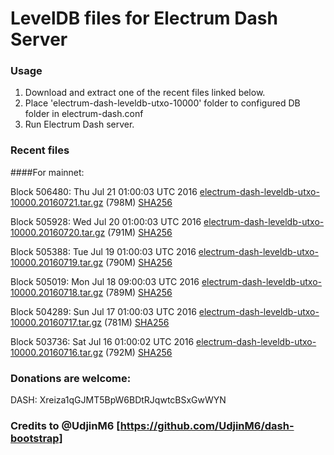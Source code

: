 # LevelDB files for Electrum Dash Server

### Usage

1. Download and extract one of the recent files linked below.
2. Place 'electrum-dash-leveldb-utxo-10000' folder to configured DB folder in electrum-dash.conf
3. Run Electrum Dash server.

### Recent files

####For mainnet:

Block 506480: Thu Jul 21 01:00:03 UTC 2016 [electrum-dash-leveldb-utxo-10000.20160721.tar.gz](https://transfer.sh/111kqh/electrum-dash-leveldb-utxo-10000.20160721.tar.gz) (798M) [SHA256](https://transfer.sh/KF9Fv/electrum-dash-leveldb-utxo-10000.20160721.tar.gz.sha256)

Block 505928: Wed Jul 20 01:00:03 UTC 2016 [electrum-dash-leveldb-utxo-10000.20160720.tar.gz](https://transfer.sh/AE01J/electrum-dash-leveldb-utxo-10000.20160720.tar.gz) (791M) [SHA256](https://transfer.sh/qI761/electrum-dash-leveldb-utxo-10000.20160720.tar.gz.sha256)

Block 505388: Tue Jul 19 01:00:03 UTC 2016 [electrum-dash-leveldb-utxo-10000.20160719.tar.gz](https://transfer.sh/4nggv/electrum-dash-leveldb-utxo-10000.20160719.tar.gz) (790M) [SHA256](https://transfer.sh/xf9mr/electrum-dash-leveldb-utxo-10000.20160719.tar.gz.sha256)

Block 505019: Mon Jul 18 09:00:03 UTC 2016 [electrum-dash-leveldb-utxo-10000.20160718.tar.gz](https://transfer.sh/2koGH/electrum-dash-leveldb-utxo-10000.20160718.tar.gz) (789M) [SHA256](https://transfer.sh/EbuUi/electrum-dash-leveldb-utxo-10000.20160718.tar.gz.sha256)

Block 504289: Sun Jul 17 01:00:03 UTC 2016 [electrum-dash-leveldb-utxo-10000.20160717.tar.gz](https://transfer.sh/AilG0/electrum-dash-leveldb-utxo-10000.20160717.tar.gz) (781M) [SHA256](https://transfer.sh/15zp8t/electrum-dash-leveldb-utxo-10000.20160717.tar.gz.sha256)

Block 503736: Sat Jul 16 01:00:02 UTC 2016 [electrum-dash-leveldb-utxo-10000.20160716.tar.gz](https://transfer.sh/RCE1U/electrum-dash-leveldb-utxo-10000.20160716.tar.gz) (792M) [SHA256](https://transfer.sh/99SCV/electrum-dash-leveldb-utxo-10000.20160716.tar.gz.sha256)

### Donations are welcome:

DASH: Xreiza1qGJMT5BpW6BDtRJqwtcBSxGwWYN

### Credits to @UdjinM6 [https://github.com/UdjinM6/dash-bootstrap]
